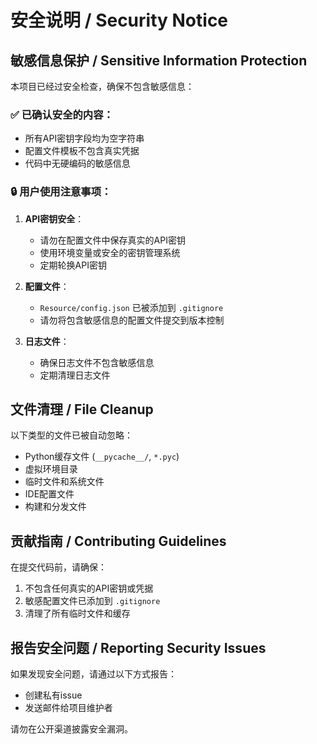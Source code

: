 # 安全说明 / Security Notice

## 敏感信息保护 / Sensitive Information Protection

本项目已经过安全检查，确保不包含敏感信息：

### ✅ 已确认安全的内容：
- 所有API密钥字段均为空字符串
- 配置文件模板不包含真实凭据
- 代码中无硬编码的敏感信息

### 🔒 用户使用注意事项：
1. **API密钥安全**：
   - 请勿在配置文件中保存真实的API密钥
   - 使用环境变量或安全的密钥管理系统
   - 定期轮换API密钥

2. **配置文件**：
   - `Resource/config.json` 已被添加到 `.gitignore`
   - 请勿将包含敏感信息的配置文件提交到版本控制

3. **日志文件**：
   - 确保日志文件不包含敏感信息
   - 定期清理日志文件

## 文件清理 / File Cleanup

以下类型的文件已被自动忽略：
- Python缓存文件 (`__pycache__/`, `*.pyc`)
- 虚拟环境目录
- 临时文件和系统文件
- IDE配置文件
- 构建和分发文件

## 贡献指南 / Contributing Guidelines

在提交代码前，请确保：
1. 不包含任何真实的API密钥或凭据
2. 敏感配置文件已添加到 `.gitignore`
3. 清理了所有临时文件和缓存

## 报告安全问题 / Reporting Security Issues

如果发现安全问题，请通过以下方式报告：
- 创建私有issue
- 发送邮件给项目维护者

请勿在公开渠道披露安全漏洞。
